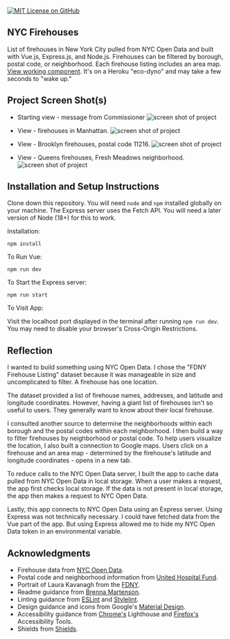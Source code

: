 [![MIT License on GitHub](https://img.shields.io/github/license/seankelliher/nyc-firehouses?style=flat-square)](/LICENSE.txt)
## NYC Firehouses

List of firehouses in New York City pulled from NYC Open Data and built with Vue.js, Express.js, and Node.js. Firehouses can be filtered by borough, postal code, or neighborhood. Each firehouse listing includes an area map. [View working component](https://nyc-firehouses.herokuapp.com). It's on a Heroku "eco-dyno" and may take a few seconds to "wake up."

## Project Screen Shot(s)

* Starting view - message from Commissioner
![screen shot of project](/screenshots/nyc-firehouses-screenshot1.png?s=600)

* View - firehouses in Manhattan.
![screen shot of project](/screenshots/nyc-firehouses-screenshot2.png?s=600)

* View - Brooklyn firehouses, postal code 11216.
![screen shot of project](/screenshots/nyc-firehouses-screenshot3.png?s=600)

* View - Queens firehouses, Fresh Meadows neighborhood.
![screen shot of project](/screenshots/nyc-firehouses-screenshot4.png?s=600)

## Installation and Setup Instructions

Clone down this repository. You will need `node` and `npm` installed globally on your machine. The Express server uses the Fetch API. You will need a later version of Node (18+) for this to work. 

Installation:

`npm install`  

To Run Vue:  

`npm run dev`  

To Start the Express server:

`npm run start`  

To Visit App:

Visit the localhost port displayed in the terminal after running `npm run dev`. You may need to disable your browser's Cross-Origin Restrictions.

## Reflection

I wanted to build something using NYC Open Data. I chose the "FDNY Firehouse Listing" dataset because it was manageable in size and uncomplicated to filter. A firehouse has one location.

The dataset provided a list of firehouse names, addresses, and latitude and longitude coordinates. However, having a giant list of firehouses isn't so useful to users. They generally want to know about their local firehouse.

I consulted another source to determine the neighborhoods within each borough and the postal codes within each neighborhood. I then build a way to filter firehouses by neighborhood or postal code. To help users visualize the location, I also built a connection to Google maps. Users click on a firehouse and an area map - determined by the firehouse's latitude and longitude coordinates - opens in a new tab.

To reduce calls to the NYC Open Data server, I built the app to cache data pulled from NYC Open Data in local storage. When a user makes a request, the app first checks local storage. If the data is not present in local storage, the app then makes a request to NYC Open Data.

Lastly, this app connects to NYC Open Data using an Express server. Using Express was not technically necessary. I could have fetched data from the Vue part of the app. But using Express allowed me to hide my NYC Open Data token in an environmental variable.

## Acknowledgments

* Firehouse data from [NYC Open Data](https://data.cityofnewyork.us/Public-Safety/FDNY-Firehouse-Listing/hc8x-tcnd).
* Postal code and neighborhood information from [United Hospital Fund](https://www1.nyc.gov/assets/doh/downloads/pdf/ah/zipcodetable.pdf).
* Portrait of Laura Kavanagh from the [FDNY](https://www.nyc.gov/site/fdny/about/overview/leadership/fire-commissioner.page).
* Readme guidance from [Brenna Martenson](https://gist.github.com/martensonbj/6bf2ec2ed55f5be723415ea73c4557c4).
* Linting guidance from [ESLint](https://eslint.org) and [Stylelint](https://stylelint.io).
* Design guidance and icons from Google's [Material Design](https://material.io/design).
* Accessibility guidance from [Chrome's](https://www.google.com/chrome/) Lighthouse and [Firefox's](https://www.mozilla.org/en-US/firefox/new/) Accessibility Tools.
* Shields from [Shields](https://shields.io).
